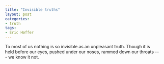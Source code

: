 ```yaml
---
title: "Invisible truths"
layout: post
categories:
- truth
tags:
- Eric Hoffer
---
```


To most of us nothing is so invisible as an unpleasant truth. Though it is held before our eyes, pushed under our noses, rammed down our throats --- we know it not.